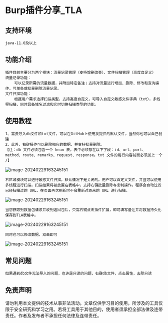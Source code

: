 # Burp插件分享_TLA

## 支持环境

```
java-11.0及以上
```

## 功能介绍

```
插件目前主要分为两个模块：流量记录管理（支持增删改查）、文件扫描管理（高度自定义）
流量记录功能：
	可以记录所需的流量数据，并附加特定备注；支持对流量进行增加、删除、修改和查询操作，可单条或批量删除流量记录。
文件扫描功能：
	根据用户需求选择扫描类型，支持高度自定义，可导入自定义敏感文件字典（txt），多线程扫描，同时具备域名过滤和实时切换扫描类型的功能。
```

## 使用教程

```
1、需要导入db文件和txt文件，可以在GitHub上使用我提供的默认文件，当然你也可以自己创建
2、此外，右键操作可以删除相应的数据，并支持批量删除。
【注：db 文件必须包含一个 kean 表，表中必须存在以下字段：id、url、port、method、route、remarks、request、response。txt 文件的每行内容前面必须加上一个 /】
```

![image-20240229163245151](https://img-blog.csdnimg.cn/direct/fdcbeeaf34544a45a20a1b31ad88a8af.png)

```
右区域模块可以进行敏感文件扫描，默认情况下是关闭的。用户可以自定义文件，并且可以使用多线程进行扫描。扫描结果将被放置在表格中，支持右键批量删除与复制操作。程序会自动过滤已经扫描过的 URL，在页面再次刷新时不会重新对原来的 URL 进行扫描。
```

![image-20240229163245151](https://img-blog.csdnimg.cn/direct/fb191e7c11cb44e3acc770df7071c2ad.png)



```
当您获取到数据包请求并收到返回包后，只需右键点击插件扩展，即可填写备注并将数据持久化保存到TLA表格中。
```

![image-20240229163245151](https://img-blog.csdnimg.cn/direct/1db35a5636db4a58a4c2ee988d90b740.png)

```
同时也可以修改数据，双击即可
```

![image-20240229163245151](https://img-blog.csdnimg.cn/direct/b3a9dc18646c4875af0ba0a274ebf9aa.png)

## 常见问题

```
如果遇到db文件无法导入的问题，也许是只读的问题，右键db文件，点击属性，去除只读
```

## 免责声明 

请勿利用本文提供的技术从事非法活动。文章仅供学习目的使用，所涉及的工具仅限于安全研究和学习之用。若将工具用于其他目的，使用者须承担全部法律及连带责任。作者及发布者不承担任何法律及连带责任。